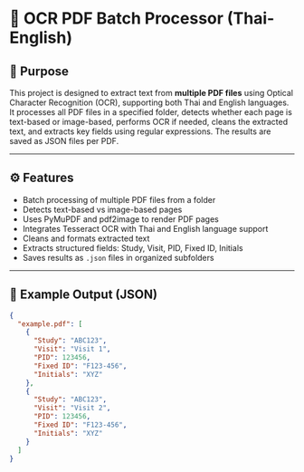 # 📄 OCR PDF Batch Processor (Thai-English)

## 🎯 Purpose
This project is designed to extract text from **multiple PDF files** using Optical Character Recognition (OCR), supporting both Thai and English languages. It processes all PDF files in a specified folder, detects whether each page is text-based or image-based, performs OCR if needed, cleans the extracted text, and extracts key fields using regular expressions. The results are saved as JSON files per PDF.

---

## ⚙️ Features
- Batch processing of multiple PDF files from a folder
- Detects text-based vs image-based pages
- Uses PyMuPDF and pdf2image to render PDF pages
- Integrates Tesseract OCR with Thai and English language support
- Cleans and formats extracted text
- Extracts structured fields: Study, Visit, PID, Fixed ID, Initials
- Saves results as `.json` files in organized subfolders


---
## 🧪 Example Output (JSON)
```json
{
  "example.pdf": [
    {
      "Study": "ABC123",
      "Visit": "Visit 1",
      "PID": 123456,
      "Fixed ID": "F123-456",
      "Initials": "XYZ"
    },
    {
      "Study": "ABC123",
      "Visit": "Visit 2",
      "PID": 123456,
      "Fixed ID": "F123-456",
      "Initials": "XYZ"
    }
  ]
}
